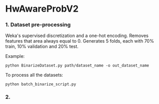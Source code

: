 # HwAwareProbV2

### 1. Dataset pre-processing

Weka's supervised discretization and a one-hot encoding. Removes features that area always equal to 0. Generates 5 folds, each with 70% train, 10% validation and 20% test.

Example:
```
python BinarizeDataset.py path/dataset_name -o out_dataset_name
```
To process all the datasets:

```
python batch_binarize_script.py
```

### 2. 

